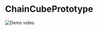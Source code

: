 # ChainCubePrototype

![Demo video](https://github.com/blessomX/ChainCubePrototype/blob/main/demonstration.gif)
